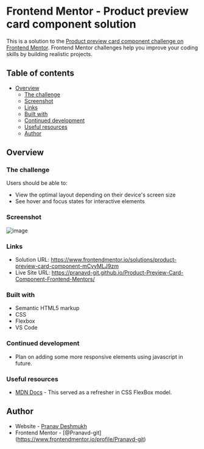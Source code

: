# Frontend Mentor - Product preview card component solution

This is a solution to the [Product preview card component challenge on Frontend Mentor](https://www.frontendmentor.io/challenges/product-preview-card-component-GO7UmttRfa). Frontend Mentor challenges help you improve your coding skills by building realistic projects. 

## Table of contents

- [Overview](#overview)
  - [The challenge](#the-challenge)
  - [Screenshot](#screenshot)
  - [Links](#links)
  - [Built with](#built-with)
  - [Continued development](#continued-development)
  - [Useful resources](#useful-resources)
  - [Author](#author)

## Overview

### The challenge

Users should be able to:

- View the optimal layout depending on their device's screen size
- See hover and focus states for interactive elements

### Screenshot

![image](https://i.ibb.co/dD1r5Lt/Fire-Shot-Capture-003-Frontend-Mentor-Product-preview-card-component-127-0-0-1.png?)


### Links

- Solution URL: https://www.frontendmentor.io/solutions/product-preview-card-component-mCvyMLJ9zm
- Live Site URL: https://pranavd-git.github.io/Product-Preview-Card-Component-Frontend-Mentors/

### Built with

- Semantic HTML5 markup
- CSS
- Flexbox
- VS Code

### Continued development

- Plan on adding some more responsive elements using javascript in future.

### Useful resources

- [MDN Docs](https://developer.mozilla.org/en-US/docs/Web/CSS/CSS_Flexible_Box_Layout/Aligning_Items_in_a_Flex_Container) - This served as a refresher in CSS FlexBox model.

## Author

- Website - [Pranav Deshmukh](https://github.com/Pranavd-git)
- Frontend Mentor - [@Pranavd-git] (https://www.frontendmentor.io/profile/Pranavd-git)
